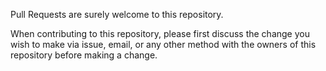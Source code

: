 Pull Requests are surely welcome to this repository.

When contributing to this repository, please first discuss the change you wish to make via issue, email, or any other method with the owners of this repository before making a change.

